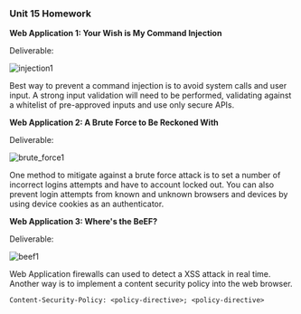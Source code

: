 ### Unit 15 Homework
 
**Web Application 1: Your Wish is My Command Injection**

Deliverable:

![injection1](images/injection1) 
 
Best way to prevent a command injection is to avoid system calls and user input. A strong input validation will need to be performed, validating against a whitelist of pre-approved inputs and use only secure APIs.


**Web Application 2: A Brute Force to Be Reckoned With**

Deliverable: 

![brute_force1](images/brute_force1)
 
One method to mitigate against a brute force attack is to set a number of incorrect logins attempts and have to account locked out. You can also prevent login attempts from known and unknown browsers and devices by using device cookies as an authenticator.


**Web Application 3: Where's the BeEF?** 

Deliverable:

![beef1](images/beef1)
 
Web Application firewalls can used to detect a XSS attack in real time. Another way is to implement a content security policy into the web browser. 

``` 
Content-Security-Policy: <policy-directive>; <policy-directive>
```
